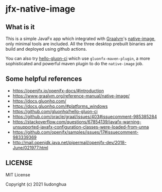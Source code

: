 # jfx-native-image

## What is it

This is a simple JavaFx app which integrated with [Graalvm](https://www.graalvm.org/)'s [native-image](https://www.graalvm.org/reference-manual/native-image/), only minimal tools are included. All the three desktop prebuilt binaries are build and deployed using github actions. 

You can also try [hello-gluon-ci](https://github.com/gluonhq/hello-gluon-ci) which use `gluonfx-maven-plugin`, a more sophisticated and powerful maven plugin to do the `native-image` job.

## Some helpful references

- https://openjfx.io/openjfx-docs/#introduction
- https://www.graalvm.org/reference-manual/native-image/
- https://docs.gluonhq.com/
- https://docs.gluonhq.com/#platforms_windows
- https://github.com/gluonhq/hello-gluon-ci
- https://github.com/oracle/graal/issues/403#issuecomment-985385284
- https://stackoverflow.com/questions/67854139/javafx-warning-unsupported-javafx-configuration-classes-were-loaded-from-unna
- https://github.com/openjfx/samples/issues/17#issuecomment-983339369
- http://mail.openjdk.java.net/pipermail/openjfx-dev/2018-June/021977.html


## LICENSE

MIT License

Copyright (c) 2021 liudonghua